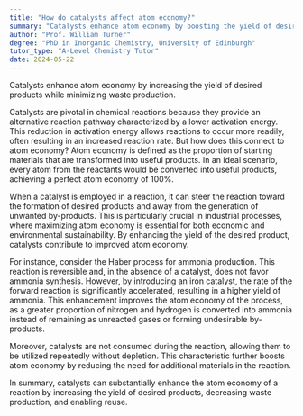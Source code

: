 ```yaml
---
title: "How do catalysts affect atom economy?"
summary: "Catalysts enhance atom economy by boosting the yield of desired products while minimizing waste production."
author: "Prof. William Turner"
degree: "PhD in Inorganic Chemistry, University of Edinburgh"
tutor_type: "A-Level Chemistry Tutor"
date: 2024-05-22
---
```


Catalysts enhance atom economy by increasing the yield of desired products while minimizing waste production.

Catalysts are pivotal in chemical reactions because they provide an alternative reaction pathway characterized by a lower activation energy. This reduction in activation energy allows reactions to occur more readily, often resulting in an increased reaction rate. But how does this connect to atom economy? Atom economy is defined as the proportion of starting materials that are transformed into useful products. In an ideal scenario, every atom from the reactants would be converted into useful products, achieving a perfect atom economy of $100\%$.

When a catalyst is employed in a reaction, it can steer the reaction toward the formation of desired products and away from the generation of unwanted by-products. This is particularly crucial in industrial processes, where maximizing atom economy is essential for both economic and environmental sustainability. By enhancing the yield of the desired product, catalysts contribute to improved atom economy.

For instance, consider the Haber process for ammonia production. This reaction is reversible and, in the absence of a catalyst, does not favor ammonia synthesis. However, by introducing an iron catalyst, the rate of the forward reaction is significantly accelerated, resulting in a higher yield of ammonia. This enhancement improves the atom economy of the process, as a greater proportion of nitrogen and hydrogen is converted into ammonia instead of remaining as unreacted gases or forming undesirable by-products.

Moreover, catalysts are not consumed during the reaction, allowing them to be utilized repeatedly without depletion. This characteristic further boosts atom economy by reducing the need for additional materials in the reaction.

In summary, catalysts can substantially enhance the atom economy of a reaction by increasing the yield of desired products, decreasing waste production, and enabling reuse.
    
